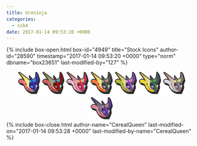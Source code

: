 ```yaml
---
title: Greninja
categories:
  - ssb4
date: 2017-01-14 09:53:20 +0000
---
```

{% include box-open.html box-id="4949" title="Stock Icons" author-id="28590" timestamp="2017-01-14 09:53:20 +0000" type="norm" dbname="box23651" last-modified-by="127" %}
<center><img src="Stock_1.png" /><img src="Stock_2.png" /><img src="Stock_3.png" /><img src="Stock_4.png" /><img src="Stock_5.png" /><img src="Stock_6.png" /><img src="Stock_7.png" /><img src="Stock_8.png" /></center>
{% include box-close.html author-name="CerealQueen" last-modified-on="2017-01-14 09:53:28 +0000" last-modified-by-name="CerealQueen" %}
